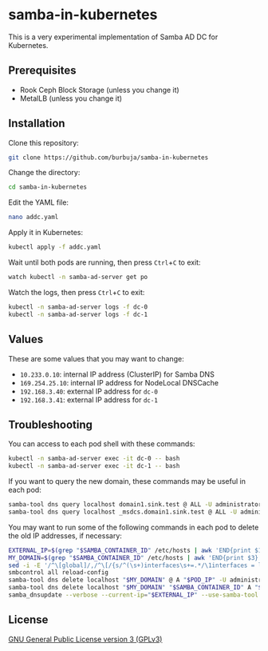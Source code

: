 # samba-in-kubernetes

This is a very experimental implementation of Samba AD DC for Kubernetes.

## Prerequisites

* Rook Ceph Block Storage (unless you change it)
* MetalLB (unless you change it)

## Installation

Clone this repository:
```sh
git clone https://github.com/burbuja/samba-in-kubernetes
```

Change the directory:
```sh
cd samba-in-kubernetes
```

Edit the YAML file:
```sh
nano addc.yaml
```

Apply it in Kubernetes:
```sh
kubectl apply -f addc.yaml
```

Wait until both pods are running, then press `Ctrl`+`C` to exit:
```sh
watch kubectl -n samba-ad-server get po
```

Watch the logs, then press `Ctrl`+`C` to exit:
```sh
kubectl -n samba-ad-server logs -f dc-0
kubectl -n samba-ad-server logs -f dc-1
```

## Values

These are some values that you may want to change:
* `10.233.0.10`: internal IP address (ClusterIP) for Samba DNS
* `169.254.25.10`: internal IP address for NodeLocal DNSCache
* `192.168.3.40`: external IP address for `dc-0`
* `192.168.3.41`: external IP address for `dc-1`

## Troubleshooting

You can access to each pod shell with these commands:
```sh
kubectl -n samba-ad-server exec -it dc-0 -- bash
kubectl -n samba-ad-server exec -it dc-1 -- bash
```

If you want to query the new domain, these commands may be useful in each pod:
```sh
samba-tool dns query localhost domain1.sink.test @ ALL -U administrator -P
samba-tool dns query localhost _msdcs.domain1.sink.test @ ALL -U administrator -P
```

You may want to run some of the following commands in each pod to delete the old IP addresses, if necessary:
```sh
EXTERNAL_IP=$(grep "$SAMBA_CONTAINER_ID" /etc/hosts | awk 'END{print $1}')
MY_DOMAIN=$(grep "$SAMBA_CONTAINER_ID" /etc/hosts | awk 'END{print $3}' | cut -f2- -d .)
sed -i -E '/^\[global]/,/^\[/{s/^(\s+)interfaces\s+=.*/\1interfaces = lo/}' /etc/samba/smb.conf
smbcontrol all reload-config
samba-tool dns delete localhost "$MY_DOMAIN" @ A "$POD_IP" -U administrator -P
samba-tool dns delete localhost "$MY_DOMAIN" "$SAMBA_CONTAINER_ID" A "$POD_IP" -U administrator -P
samba_dnsupdate --verbose --current-ip="$EXTERNAL_IP" --use-samba-tool --rpc-server-ip=127.0.0.1 --option=interfaces=lo
```

## License

[GNU General Public License version 3 (GPLv3)](https://github.com/burbuja/samba-in-kubernetes/blob/master/LICENSE)
